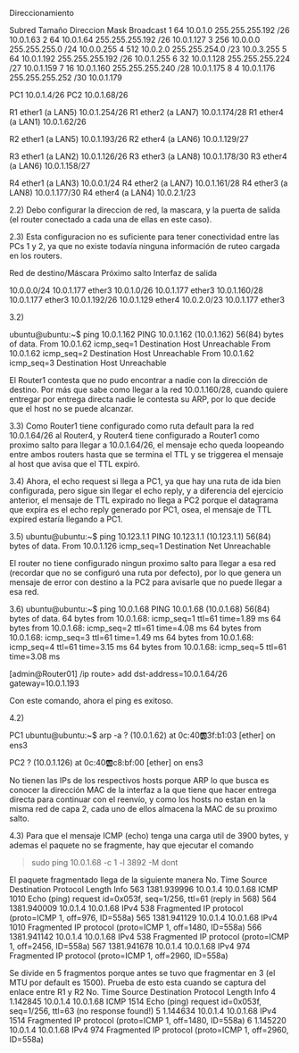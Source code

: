 Direccionamiento

Subred	Tamaño	Direccion	Mask			Broadcast
1	64	10.0.1.0	255.255.255.192	/26	10.0.1.63
2	64	10.0.1.64	255.255.255.192	/26	10.0.1.127
3	256	10.0.0.0	255.255.255.0	/24	10.0.0.255
4	512	10.0.2.0	255.255.254.0	/23	10.0.3.255
5	64	10.0.1.192	255.255.255.192	/26	10.0.1.255
6	32	10.0.1.128	255.255.255.224	/27	10.0.1.159
7	16	10.0.1.160	255.255.255.240	/28	10.0.1.175
8	4	10.0.1.176	255.255.255.252	/30	10.0.1.179


PC1			10.0.1.4/26
PC2			10.0.1.68/26

R1 ether1 (a LAN5)	10.0.1.254/26
R1 ether2 (a LAN7)	10.0.1.174/28
R1 ether4 (a LAN1)	10.0.1.62/26

R2 ether1 (a LAN5)	10.0.1.193/26
R2 ether4 (a LAN6)	10.0.1.129/27

R3 ether1 (a LAN2)	10.0.1.126/26
R3 ether3 (a LAN8)	10.0.1.178/30
R3 ether4 (a LAN6)	10.0.1.158/27

R4 ether1 (a LAN3)	10.0.0.1/24
R4 ether2 (a LAN7)	10.0.1.161/28
R4 ether3 (a LAN8)	10.0.1.177/30
R4 ether4 (a LAN4)	10.0.2.1/23

2.2) Debo configurar la direccion de red, la mascara, y la puerta de salida (el router conectado a cada una de ellas en este caso).

2.3) Esta configuracion no es suficiente para tener conectividad entre las PCs 1 y 2, ya que no existe todavía ninguna información de ruteo cargada en los routers.

Red de destino/Máscara	Próximo salto	Interfaz de salida

10.0.0.0/24             10.0.1.177      ether3
10.0.1.0/26             10.0.1.177      ether3
10.0.1.160/28           10.0.1.177      ether3
10.0.1.192/26           10.0.1.129      ether4
10.0.2.0/23             10.0.1.177      ether3

3.2)

ubuntu@ubuntu:~$ ping 10.0.1.162
PING 10.0.1.162 (10.0.1.162) 56(84) bytes of data.
From 10.0.1.62 icmp_seq=1 Destination Host Unreachable
From 10.0.1.62 icmp_seq=2 Destination Host Unreachable
From 10.0.1.62 icmp_seq=3 Destination Host Unreachable

El Router1 contesta que no pudo encontrar a nadie con la dirección de destino. Por más que sabe como llegar a la red 10.0.1.160/28, cuando quiere entregar por entrega directa nadie le contesta su ARP, por lo que decide que el host no se puede alcanzar.



3.3) Como Router1 tiene configurado como ruta default para la red 10.0.1.64/26 al Router4, y Router4 tiene configurado a Router1 como proximo salto para llegar a 10.0.1.64/26, el mensaje echo queda loopeando entre ambos routers hasta que se termina el TTL y se triggerea el mensaje al host que avisa que el TTL expiró.

3.4) Ahora, el echo request si llega a PC1, ya que hay una ruta de ida bien configurada, pero sigue sin llegar el echo reply, y a diferencia del ejercicio anterior, el mensaje de TTL expirado no llega a PC2 porque el datagrama que expira es el echo reply generado por PC1, osea, el mensaje de TTL expired estaría llegando a PC1.

3.5)
ubuntu@ubuntu:~$ ping 10.123.1.1
PING 10.123.1.1 (10.123.1.1) 56(84) bytes of data.
From 10.0.1.126 icmp_seq=1 Destination Net Unreachable

El router no tiene configurado ningun proximo salto para llegar a esa red (recordar que no se configuró una ruta por defecto), por lo que genera un mensaje de error con destino a la PC2 para avisarle que no puede llegar a esa red.

3.6)
ubuntu@ubuntu:~$ ping 10.0.1.68
PING 10.0.1.68 (10.0.1.68) 56(84) bytes of data.
64 bytes from 10.0.1.68: icmp_seq=1 ttl=61 time=1.89 ms
64 bytes from 10.0.1.68: icmp_seq=2 ttl=61 time=4.08 ms
64 bytes from 10.0.1.68: icmp_seq=3 ttl=61 time=1.49 ms
64 bytes from 10.0.1.68: icmp_seq=4 ttl=61 time=3.15 ms
64 bytes from 10.0.1.68: icmp_seq=5 ttl=61 time=3.08 ms

[admin@Router01] /ip route> add dst-address=10.0.1.64/26 gateway=10.0.1.193

Con este comando, ahora el ping es exitoso.

4.2)

PC1
ubuntu@ubuntu:~$ arp -a
? (10.0.1.62) at 0c:40:ab:3f:b1:03 [ether] on ens3

PC2
? (10.0.1.126) at 0c:40:ab:c8:bf:00 [ether] on ens3

No tienen las IPs de los respectivos hosts porque ARP lo que busca es conocer la dirección MAC de la interfaz a la que tiene que hacer entrega directa para continuar con el reenvío, y como los hosts no estan en la misma red de capa 2, cada uno de ellos almacena la MAC de su proximo salto.

4.3) Para que el mensaje ICMP (echo) tenga una carga util de 3900 bytes, y ademas el paquete no se fragmente, hay que ejecutar el comando

> sudo ping 10.0.1.68 -c 1 -l 3892 -M dont

El paquete fragmentado llega de la siguiente manera
No.	Time		Source		Destination	Protocol	Length	Info
563	1381.939996	10.0.1.4	10.0.1.68	ICMP		1010	Echo (ping) request  id=0x053f, seq=1/256, ttl=61 (reply in 568)
564	1381.940009	10.0.1.4	10.0.1.68	IPv4		538	Fragmented IP protocol (proto=ICMP 1, off=976, ID=558a)
565	1381.941129	10.0.1.4	10.0.1.68	IPv4		1010	Fragmented IP protocol (proto=ICMP 1, off=1480, ID=558a)
566	1381.941142	10.0.1.4	10.0.1.68	IPv4		538	Fragmented IP protocol (proto=ICMP 1, off=2456, ID=558a)
567	1381.941678	10.0.1.4	10.0.1.68	IPv4		974	Fragmented IP protocol (proto=ICMP 1, off=2960, ID=558a)

Se divide en 5 fragmentos porque antes se tuvo que fragmentar en 3 (el MTU por default es 1500). Prueba de esto esta cuando se captura del enlace entre R1 y R2
No.	Time		Source		Destination	Protocol	Length	Info
4	1.142845	10.0.1.4	10.0.1.68	ICMP		1514	Echo (ping) request  id=0x053f, seq=1/256, ttl=63 (no response found!)
5	1.144634	10.0.1.4	10.0.1.68	IPv4		1514	Fragmented IP protocol (proto=ICMP 1, off=1480, ID=558a)
6	1.145220	10.0.1.4	10.0.1.68	IPv4		974	Fragmented IP protocol (proto=ICMP 1, off=2960, ID=558a)

